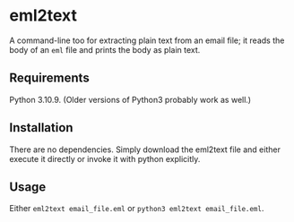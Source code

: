 # eml2text

A command-line too for extracting plain text from an email file; it reads the body of an `eml` file and prints the body as plain text.

## Requirements

Python 3.10.9. (Older versions of Python3 probably work as well.)

## Installation

There are no dependencies. Simply download the eml2text file and either execute it directly or invoke it with python explicitly.

## Usage

Either `eml2text email_file.eml` or `python3 eml2text email_file.eml`.



